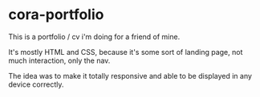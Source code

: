 # cora-portfolio

This is a portfolio / cv i'm doing for a friend of mine.

It's mostly HTML and CSS, because it's some sort of landing page, not much interaction, only the nav.

The idea was to make it totally responsive and able to be displayed in any device correctly.